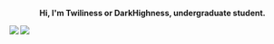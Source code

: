  <div align="center">
        <p style="font-weight: bold;">
            Hi, I'm Twiliness or DarkHighness, undergraduate student.
        </p>
    </div>
    <div>
        <a href="https://github.com/DarkHighness">
            <img align="left"
                src="https://github-readme-stats.vercel.app/api?username=DarkHighness&show_icons=true&icon_color=805AD5&text_color=718096&bg_color=ffffff&hide_border=true&include_all_commits=true&count_private=true" />
        </a>
        <a href="https://github.com/DarkHighness">
            <img align="left" src="https://github-readme-stats.vercel.app/api/top-langs/?username=DarkHighness&show_icons=true&icon_color=805AD5&text_color=718096&bg_color=ffffff&hide_border=true&include_all_commits=true&count_private=true">
        </a>
</div>
